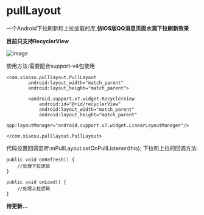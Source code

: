 # pullLayout
一个Android下拉刷新和上拉加载的库,**仿IOS版QQ消息页面水滴下拉刷新效果**

**目前只支持RecyclerView**

![image](https://github.com/shuowen/pullLayout/app/image)

使用方法:需要配合support-v4包使用
    
    <com.xiaosu.pulllayout.PullLayout
            android:layout_width="match_parent"
            android:layout_height="match_parent">
    
            <android.support.v7.widget.RecyclerView
                android:id="@+id/recyclerView"
                android:layout_width="match_parent"
                android:layout_height="match_parent"
                app:layoutManager="android.support.v7.widget.LinearLayoutManager"/>
    
    </com.xiaosu.pulllayout.PullLayout>
    
代码设置回调监听:mPullLayout.setOnPullListener(this);
下拉和上拉的回调方法:

    public void onRefresh() {
        //处理下拉逻辑
    }

    public void onLoad() {
        //处理上拉逻辑
    }

**待更新...**
